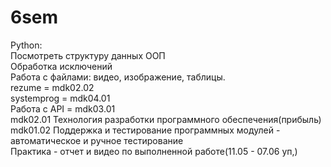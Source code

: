 # 6sem

Python: 
<br> Посмотреть структуру данных ООП
<br> Обработка исключений
<br> Работа с файлами: видео, изображение, таблицы.
<br> rezume = mdk02.02
<br> systemprog = mdk04.01
<br> Работа с API = mdk03.01
<br> mdk02.01 Технология разработки программного обеспечения(прибыль)
<br> mdk01.02 Поддержка и тестирование программных модулей - автоматическое и ручное тестирование
<br> Практика - отчет и видео по выполненной работе(11.05 - 07.06 уп,)
